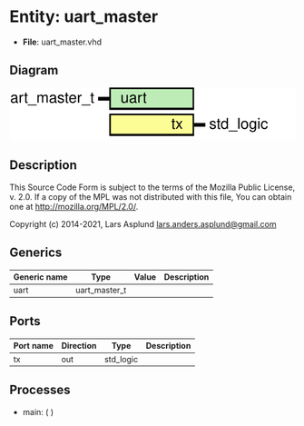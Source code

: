 # Entity: uart_master

- **File**: uart_master.vhd
## Diagram

![Diagram](uart_master.svg "Diagram")
## Description

 This Source Code Form is subject to the terms of the Mozilla Public
 License, v. 2.0. If a copy of the MPL was not distributed with this file,
 You can obtain one at http://mozilla.org/MPL/2.0/.

 Copyright (c) 2014-2021, Lars Asplund lars.anders.asplund@gmail.com
## Generics

| Generic name | Type          | Value | Description |
| ------------ | ------------- | ----- | ----------- |
| uart         | uart_master_t |       |             |
## Ports

| Port name | Direction | Type      | Description |
| --------- | --------- | --------- | ----------- |
| tx        | out       | std_logic |             |
## Processes
- main: (  )
